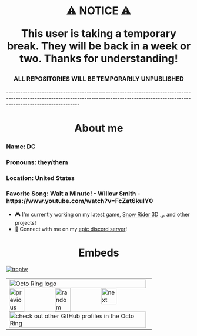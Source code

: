 <h1 align="center"> ⚠️ NOTICE ⚠️ 
  
This user is taking a temporary break. They will be back in a week or two. Thanks for understanding!</h1>

<h3 align="center"> ALL REPOSITORIES WILL BE TEMPORARILY UNPUBLISHED</h3>
-------------------------------------------------------------------------------------------------------------------------------------------------------------------------------------------
<h1 align="center"> About me</h1>

<h3 align="left">Name: DC</h3>
<h3 align="left">Pronouns: they/them</h3>
<h3 align="left">Location: United States</h3>
<h3 align="left">Favorite Song: Wait a Minute! - Willow Smith - https://www.youtube.com/watch?v=FcZat6kuIY0</h3>

  
- 🎮 I'm currently working on my latest game, [Snow Rider 3D](https://github.com/drippy-cat/snowrider3d) 🛷 and other projects!
- 💬 Connect with me on my [epic discord server](https://discord.gg/xvTyBgn6F2)!

<h1 align="center"> Embeds</h1>

[![trophy](https://github-profile-trophy.vercel.app/?username=ryo-ma&theme=onedark)](https://github.com/ryo-ma/github-profile-trophy)

<table><tbody><tr><td><a href="https://octo-ring.com/"><img src="https://octo-ring.com/static/img/widget/top.png" width="99%" alt="Octo Ring logo" align="top"></a><br><a href="https://octo-ring.com/p/drippy-cat/prev"><img src="https://octo-ring.com/static/img/widget/prev.png" width="33%" alt="previous" align="top" title="previous profile"></a><a href="https://octo-ring.com/p/drippy-cat/random"><img src="https://octo-ring.com/static/img/widget/random.png" width="33%" alt="random" align="top" title="random profile"></a><a href="https://octo-ring.com/p/drippy-cat/next"><img src="https://octo-ring.com/static/img/widget/next.png" width="33%" alt="next" align="top" title="next profile"></a><br><a href="https://octo-ring.com/"><img src="https://octo-ring.com/static/img/widget/bottom.png" width="99%" alt="check out other GitHub profiles in the Octo Ring" align="top"></a></td></tr></tbody></table>

<!-- Note: some of the README stats don't appear to be working. https://github.com/anuraghazra/github-readme-stats
Remember to add these back once they are fixed -->

